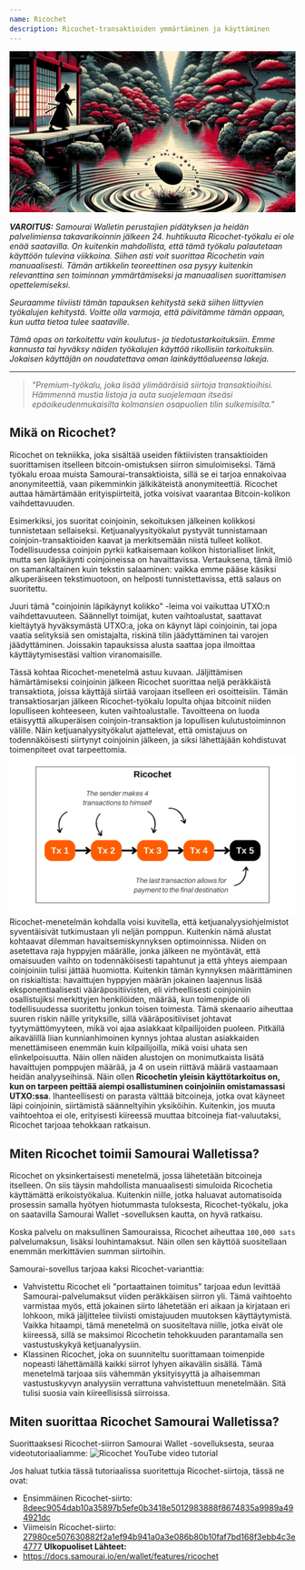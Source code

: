 ```yaml
---
name: Ricochet
description: Ricochet-transaktioiden ymmärtäminen ja käyttäminen
---
```

![cover ricochet](assets/cover.webp)

***VAROITUS:** Samourai Walletin perustajien pidätyksen ja heidän palvelimiensa takavarikoinnin jälkeen 24. huhtikuuta Ricochet-työkalu ei ole enää saatavilla. On kuitenkin mahdollista, että tämä työkalu palautetaan käyttöön tulevina viikkoina. Siihen asti voit suorittaa Ricochetin vain manuaalisesti. Tämän artikkelin teoreettinen osa pysyy kuitenkin relevanttina sen toiminnan ymmärtämiseksi ja manuaalisen suorittamisen opettelemiseksi.*

_Seuraamme tiiviisti tämän tapauksen kehitystä sekä siihen liittyvien työkalujen kehitystä. Voitte olla varmoja, että päivitämme tämän oppaan, kun uutta tietoa tulee saataville._

_Tämä opas on tarkoitettu vain koulutus- ja tiedotustarkoituksiin. Emme kannusta tai hyväksy näiden työkalujen käyttöä rikollisiin tarkoituksiin. Jokaisen käyttäjän on noudatettava oman lainkäyttöalueensa lakeja._

---

> *"Premium-työkalu, joka lisää ylimääräisiä siirtoja transaktioihisi. Hämmennä mustia listoja ja auta suojelemaan itseäsi epäoikeudenmukaisilta kolmansien osapuolien tilin sulkemisilta."*

## Mikä on Ricochet?
Ricochet on tekniikka, joka sisältää useiden fiktiivisten transaktioiden suorittamisen itselleen bitcoin-omistuksen siirron simuloimiseksi. Tämä työkalu eroaa muista Samourai-transaktioista, sillä se ei tarjoa ennakoivaa anonymiteettiä, vaan pikemminkin jälkikäteistä anonymiteettiä. Ricochet auttaa hämärtämään erityispiirteitä, jotka voisivat vaarantaa Bitcoin-kolikon vaihdettavuuden.

Esimerkiksi, jos suoritat coinjoinin, sekoituksen jälkeinen kolikkosi tunnistetaan sellaiseksi. Ketjuanalyysityökalut pystyvät tunnistamaan coinjoin-transaktioiden kaavat ja merkitsemään niistä tulleet kolikot. Todellisuudessa coinjoin pyrkii katkaisemaan kolikon historialliset linkit, mutta sen läpikäynti coinjoineissa on havaittavissa. Vertauksena, tämä ilmiö on samankaltainen kuin tekstin salaaminen: vaikka emme pääse käsiksi alkuperäiseen tekstimuotoon, on helposti tunnistettavissa, että salaus on suoritettu.

Juuri tämä "coinjoinin läpikäynyt kolikko" -leima voi vaikuttaa UTXO:n vaihdettavuuteen. Säännellyt toimijat, kuten vaihtoalustat, saattavat kieltäytyä hyväksymästä UTXO:a, joka on käynyt läpi coinjoinin, tai jopa vaatia selityksiä sen omistajalta, riskinä tilin jäädyttäminen tai varojen jäädyttäminen. Joissakin tapauksissa alusta saattaa jopa ilmoittaa käyttäytymisestäsi valtion viranomaisille.

Tässä kohtaa Ricochet-menetelmä astuu kuvaan. Jäljittämisen hämärtämiseksi coinjoinin jälkeen Ricochet suorittaa neljä peräkkäistä transaktiota, joissa käyttäjä siirtää varojaan itselleen eri osoitteisiin. Tämän transaktiosarjan jälkeen Ricochet-työkalu lopulta ohjaa bitcoinit niiden lopulliseen kohteeseen, kuten vaihtoalustalle. Tavoitteena on luoda etäisyyttä alkuperäisen coinjoin-transaktion ja lopullisen kulutustoiminnon välille. Näin ketjuanalyysityökalut ajattelevat, että omistajuus on todennäköisesti siirtynyt coinjoinin jälkeen, ja siksi lähettäjään kohdistuvat toimenpiteet ovat tarpeettomia.
![ricochet diagram](assets/en/1.webp)
Ricochet-menetelmän kohdalla voisi kuvitella, että ketjuanalyysiohjelmistot syventäisivät tutkimustaan yli neljän pomppun. Kuitenkin nämä alustat kohtaavat dilemman havaitsemiskynnyksen optimoinnissa. Niiden on asetettava raja hyppyjen määrälle, jonka jälkeen ne myöntävät, että omaisuuden vaihto on todennäköisesti tapahtunut ja että yhteys aiempaan coinjoiniin tulisi jättää huomiotta. Kuitenkin tämän kynnyksen määrittäminen on riskialtista: havaittujen hyppyjen määrän jokainen laajennus lisää eksponentiaalisesti vääräpositiivisten, eli virheellisesti coinjoiniin osallistujiksi merkittyjen henkilöiden, määrää, kun toimenpide oli todellisuudessa suoritettu jonkun toisen toimesta. Tämä skenaario aiheuttaa suuren riskin näille yrityksille, sillä vääräpositiiviset johtavat tyytymättömyyteen, mikä voi ajaa asiakkaat kilpailijoiden puoleen. Pitkällä aikavälillä liian kunnianhimoinen kynnys johtaa alustan asiakkaiden menettämiseen enemmän kuin kilpailijoilla, mikä voisi uhata sen elinkelpoisuutta. Näin ollen näiden alustojen on monimutkaista lisätä havaittujen pomppujen määrää, ja 4 on usein riittävä määrä vastaamaan heidän analyyseihinsä.
Näin ollen **Ricochetin yleisin käyttötarkoitus on, kun on tarpeen peittää aiempi osallistuminen coinjoiniin omistamassasi UTXO:ssa**. Ihanteellisesti on parasta välttää bitcoineja, jotka ovat käyneet läpi coinjoinin, siirtämistä säänneltyihin yksiköihin. Kuitenkin, jos muuta vaihtoehtoa ei ole, erityisesti kiireessä muuttaa bitcoineja fiat-valuutaksi, Ricochet tarjoaa tehokkaan ratkaisun.

## Miten Ricochet toimii Samourai Walletissa?
Ricochet on yksinkertaisesti menetelmä, jossa lähetetään bitcoineja itselleen. On siis täysin mahdollista manuaalisesti simuloida Ricochetia käyttämättä erikoistyökalua. Kuitenkin niille, jotka haluavat automatisoida prosessin samalla hyötyen hiotummasta tuloksesta, Ricochet-työkalu, joka on saatavilla Samourai Wallet -sovelluksen kautta, on hyvä ratkaisu.

Koska palvelu on maksullinen Samouraissa, Ricochet aiheuttaa `100,000 sats` palvelumaksun, lisäksi louhintamaksut. Näin ollen sen käyttöä suositellaan enemmän merkittävien summan siirtoihin.

Samourai-sovellus tarjoaa kaksi Ricochet-varianttia:
- Vahvistettu Ricochet eli "portaattainen toimitus" tarjoaa edun levittää Samourai-palvelumaksut viiden peräkkäisen siirron yli. Tämä vaihtoehto varmistaa myös, että jokainen siirto lähetetään eri aikaan ja kirjataan eri lohkoon, mikä jäljittelee tiiviisti omistajuuden muutoksen käyttäytymistä. Vaikka hitaampi, tämä menetelmä on suositeltava niille, jotka eivät ole kiireessä, sillä se maksimoi Ricochetin tehokkuuden parantamalla sen vastustuskykyä ketjuanalyysiin.
- Klassinen Ricochet, joka on suunniteltu suorittamaan toimenpide nopeasti lähettämällä kaikki siirrot lyhyen aikavälin sisällä. Tämä menetelmä tarjoaa siis vähemmän yksityisyyttä ja alhaisemman vastustuskyvyn analyysiin verrattuna vahvistettuun menetelmään. Sitä tulisi suosia vain kiireellisissä siirroissa.

## Miten suorittaa Ricochet Samourai Walletissa?
Suorittaaksesi Ricochet-siirron Samourai Wallet -sovelluksesta, seuraa videotutoriaaliamme:
![Ricochet YouTube video tutorial](https://youtu.be/Gsz0zuVo3N4)

Jos haluat tutkia tässä tutoriaalissa suoritettuja Ricochet-siirtoja, tässä ne ovat:
- Ensimmäinen Ricochet-siirto: [8deec9054dab10a35897b5efe0b3418e5012983888f8674835a9989a494921dc](https://mempool.space/fr/testnet/tx/8deec9054dab10a35897b5efe0b3418e5012983888f8674835a9989a494921dc)
- Viimeisin Ricochet-siirto: [27980ce507630882f2a1ef94b941a0a3e086b80b10faf7bd168f3ebb4c3e4777](https://mempool.space/fr/testnet/tx/27980ce507630882f2a1ef94b941a0a3e086b80b10faf7bd168f3ebb4c3e4777)
**Ulkopuoliset Lähteet:**
- https://docs.samourai.io/en/wallet/features/ricochet